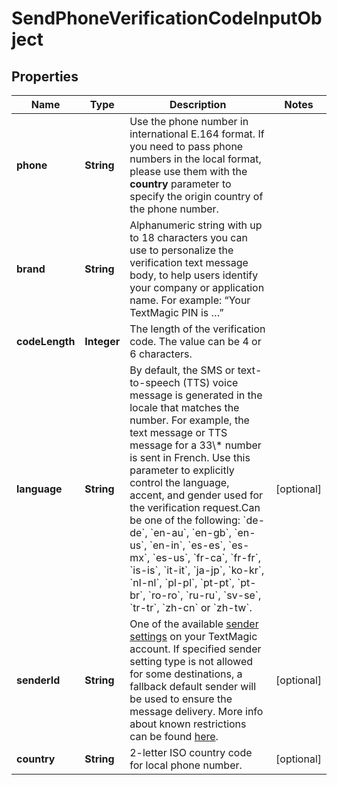 
# SendPhoneVerificationCodeInputObject

## Properties
Name | Type | Description | Notes
------------ | ------------- | ------------- | -------------
**phone** | **String** | Use the phone number in international E.164 format. If you need to pass phone numbers in the local format, please use them with the **country** parameter to specify the origin country of the phone number.  | 
**brand** | **String** | Alphanumeric string with up to 18 characters you can use to personalize the verification text message body, to help users identify your company or application name. For example: “Your TextMagic PIN is …”  | 
**codeLength** | **Integer** | The length of the verification code. The value can be 4 or 6 characters.  | 
**language** | **String** | By default, the SMS or text-to-speech (TTS) voice message is generated in the locale that matches the number. For example, the text message or TTS message for a 33\\* number is sent in French. Use this parameter to explicitly control the language, accent, and gender used for the verification request.Can be one of the following: &#x60;de-de&#x60;, &#x60;en-au&#x60;, &#x60;en-gb&#x60;, &#x60;en-us&#x60;, &#x60;en-in&#x60;, &#x60;es-es&#x60;, &#x60;es-mx&#x60;, &#x60;es-us&#x60;, &#x60;fr-ca&#x60;, &#x60;fr-fr&#x60;, &#x60;is-is&#x60;, &#x60;it-it&#x60;, &#x60;ja-jp&#x60;, &#x60;ko-kr&#x60;, &#x60;nl-nl&#x60;, &#x60;pl-pl&#x60;, &#x60;pt-pt&#x60;, &#x60;pt-br&#x60;, &#x60;ro-ro&#x60;, &#x60;ru-ru&#x60;, &#x60;sv-se&#x60;, &#x60;tr-tr&#x60;, &#x60;zh-cn&#x60; or &#x60;zh-tw&#x60;.  |  [optional]
**senderId** | **String** | One of the available [sender settings](https://my.textmagic.com/online/reply-options/) on your TextMagic account. If specified sender setting type is not allowed for some destinations, a fallback default sender will be used to ensure the message delivery. More info about known restrictions can be found [here](https://support.textmagic.com/article/how-to-understand-sender-setting-restrictions/).  |  [optional]
**country** | **String** | 2-letter ISO country code for local phone number. |  [optional]



